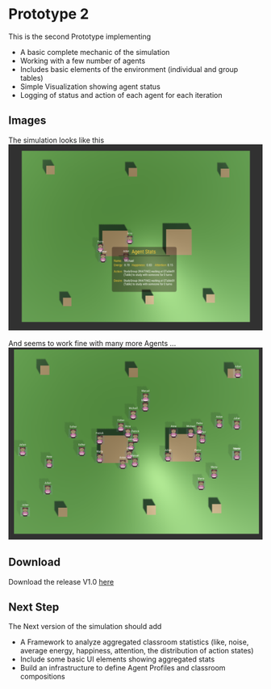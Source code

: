 # Prototype 2

This is the second Prototype implementing

* A basic complete mechanic of the simulation
* Working with a few number of agents
* Includes basic elements of the environment (individual and group tables)
* Simple Visualization showing agent status
* Logging of status and action of each agent for each iteration

## Images

The simulation looks like this
![Overview](../docs/images/Prototype2.png)

And seems to work fine with many more Agents ...
![Overview](../docs/images/Prototype2_crowd.png)

## Download
Download the release V1.0 [here](https://github.com/mapa17/breakfastclub/releases/tag/v1.0)

## Next Step

The Next version of the simulation should add

* A Framework to analyze aggregated classroom statistics (like, noise, average energy, happiness, attention, the distribution of action states)
* Include some basic UI elements showing aggregated stats
* Build an infrastructure to define Agent Profiles and classroom compositions
